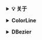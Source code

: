 <b><details><summary>💡 关于</summary></b>

📚 本仓库是对我在大学期间在我校图形学研究所做的部分图形学算法的整理。

</details>

<b><details><summary>ColorLine</summary></b>

####  这个是我进研究所时老师出的考题，还挺有意思的.
####  录屏软件不识别绿色？尴尬.. 上面那个本来是绿色的..

![image](https://github.com/CG-AccelWorld/Graphics/blob/master/MyImg/ColorLine.gif)

</details>

<b><details><summary>DBezier</summary></b>

发送到发发

</details>
